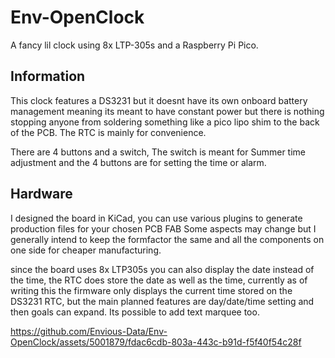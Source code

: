 # Env-OpenClock
 A fancy lil clock using 8x LTP-305s and a Raspberry Pi Pico.


## Information
This clock features a DS3231 but it doesnt have its own onboard battery management meaning its meant to have constant power but there is nothing stopping anyone from soldering something like a pico lipo shim to the back of the PCB. The RTC is mainly for convenience.

There are 4 buttons and a switch, The switch is meant for Summer time adjustment and the 4 buttons are for setting the time or alarm.

## Hardware
I designed the board in KiCad, you can use various plugins to generate production files for your chosen PCB FAB
Some aspects may change but I generally intend to keep the formfactor the same and all the components on one side for cheaper manufacturing.

since the board uses 8x LTP305s you can also display the date instead of the time, the RTC does store the date as well as the time, currently as of writing this the firmware only displays the current time stored on the DS3231 RTC, but the main planned features are day/date/time setting and then goals can expand. Its possible to add text marquee too.

https://github.com/Envious-Data/Env-OpenClock/assets/5001879/fdac6cdb-803a-443c-b91d-f5f40f54c28f

